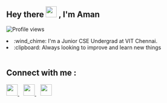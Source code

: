 ## Hey there <img src="https://github.com/TheDudeThatCode/TheDudeThatCode/blob/master/Assets/Hi.gif" width="29px"> , I'm Aman

![Profile views](https://gpvc.arturio.dev/Aman7445)

<li>:wind_chime: I'm a Junior CSE Undergrad at VIT Chennai.</li>
<li>:clipboard: Always looking to improve and learn new things </li>
<!-- <li>:computer: </li> -->

<br >

<!-- <img src='https://github-readme-stats.vercel.app/api/top-langs/?username=Aman7445&theme=tokyonight&hide_langs_below=4'/> -->

## Connect with me :

<a href="https://twitter.com/Aman__74">
    <img width="30px" src="https://www.vectorlogo.zone/logos/twitter/twitter-official.svg" />
</a>&ensp;
<a href="https://www.linkedin.com/in/aman-kumar-5904a5193/">
    <img width="30px" src="https://www.vectorlogo.zone/logos/linkedin/linkedin-icon.svg" />
</a>&ensp;
<a href="https://www.instagram.com/aman._.74/">
    <img width="30px" src="https://www.vectorlogo.zone/logos/instagram/instagram-icon.svg" />
</a>
